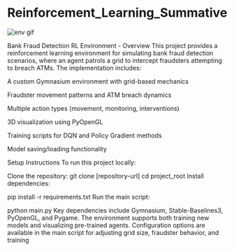 # Reinforcement_Learning_Summative



![env gif](static_visualization1.gif)



Bank Fraud Detection RL Environment - Overview
This project provides a reinforcement learning environment for simulating bank fraud detection scenarios, where an agent patrols a grid to intercept fraudsters attempting to breach ATMs. The implementation includes:

A custom Gymnasium environment with grid-based mechanics

Fraudster movement patterns and ATM breach dynamics

Multiple action types (movement, monitoring, interventions)

3D visualization using PyOpenGL

Training scripts for DQN and Policy Gradient methods

Model saving/loading functionality

Setup Instructions
To run this project locally:

Clone the repository:
git clone [repository-url]
cd project_root
Install dependencies:

pip install -r requirements.txt
Run the main script:

python main.py
Key dependencies include Gymnasium, Stable-Baselines3, PyOpenGL, and Pygame. The environment supports both training new models and visualizing pre-trained agents. Configuration options are available in the main script for adjusting grid size, fraudster behavior, and training

